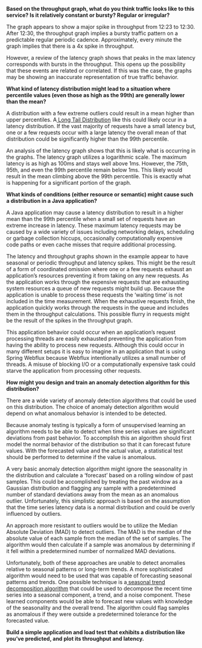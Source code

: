 **Based on the throughput graph, what do you think traffic looks like to this service? Is it relatively constant or bursty? Regular or irregular?**

The graph appears to show a major spike in throughput from 12:23 to 12:30. After 12:30, the throughput graph implies a bursty traffic pattern on a predictable regular periodic cadence. Approximately, every minute the graph implies that there is a 4x spike in throughput.

However, a review of the latency graph shows that peaks in the max latency corresponds with bursts in the throughput. This opens up the possibility that these events are related or correlated. If this was the case, the graphs may be showing an inaccurate representation of true traffic behavior.   

**What kind of latency distribution might lead to a situation where percentile values (even those as high as the 99th) are generally lower than the mean?**

A distribution with a few extreme outliers could result in a mean higher than upper percentiles. A[ Long Tail Distribution](https://en.wikipedia.org/wiki/Long_tail) like this could likely occur in a latency distribution. If the vast majority of requests have a small latency but, one or a few requests occur with a large latency the overall mean of that distribution could be significantly higher than the 99th percentile. 

An analysis of the latency graph shows that this is likely what is occurring in the graphs. The latency graph utilizes a logarithmic scale.  The maximum latency is as high as 100ms and stays well above 1ms. However, the 75th, 95th, and even the 99th percentile remain below 1ms. This likely would result in the mean climbing above the 99th percentile. This is exactly what is happening for a significant portion of the graph.

**What kinds of conditions (either resource or semantic) might cause such a distribution in a Java application?**

A Java application may cause a latency distribution to result in a higher mean than the 99th percentile when a small set of requests have an extreme increase in latency. These maximum latency requests may be caused by a wide variety of issues including networking delays, scheduling or garbage collection hiccups, occasionally computationally expensive code paths or even cache misses that require additional processing. 

The latency and throughput graphs shown in the example appear to have seasonal or periodic throughput and latency spikes. This might be the result of a form of coordinated omission where one or a few requests exhaust an application’s resources preventing it from taking on any new requests. As the application works through the expensive requests that are exhausting system resources a queue of new requests might build up. Because the application is unable to process these requests the ‘waiting time’ is not included in the time measurement. When the exhaustive requests finish, the application quickly works through the requests in the queue and includes them in the throughput calculations. This possible flurry in requests might be the result of the spikes in the throughput graph. 

This application behavior could occur when an application’s request processing threads are easily exhausted preventing the application from having the ability to process new requests. Although this could occur in many different setups it is easy to imagine in an application that is using Spring Webflux because Webflux intentionally utilizes a small number of threads. A misuse of blocking I/O or a computationally expensive task could starve the application from processing other requests. 

**How might you design and train an anomaly detection algorithm for this distribution?**

There are a wide variety of anomaly detection algorithms that could be used on this distribution. The choice of anomaly detection algorithm would depend on what anomalous behavior is intended to be detected. 

Because anomaly testing is typically a form of unsupervised learning an algorithm needs to be able to detect when time series values are significant deviations from past behavior. To accomplish this an algorithm should first model the normal behavior of the distribution so that it can forecast future values. With the forecasted value and the actual value, a statistical test should be performed to determine if the value is anomalous. 

A very basic anomaly detection algorithm might ignore the seasonality in the distribution and calculate a ‘forecast’ based on a rolling window of past samples. This could be accomplished by treating the past window as a Gaussian distribution and flagging any sample with a predetermined number of standard deviations away from the mean as an anomalous outlier. Unfortunately, this simplistic approach is based on the assumption that the time series latency data is a normal distribution and could be overly influenced by outliers. 

An approach more resistant to outliers would be to utilize the Median Absolute Deviation (MAD) to detect outliers. The MAD is the median of the absolute value of each sample from the median of the set of samples. The algorithm would then calculate if a sample was anomalous by determining if it fell within a predetermined number of normalized MAD deviations. 

Unfortunately, both of these approaches are unable to detect anomalies relative to seasonal patterns or long-term trends. A more sophisticated algorithm would need to be used that was capable of forecasting seasonal patterns and trends. One possible technique is a[ seasonal trend decomposition algorithm](https://en.wikipedia.org/wiki/Decomposition_of_time_series) that could be used to decompose the recent time series into a seasonal component, a trend, and a noise component. These learned components would be able to forecast new values with knowledge of the seasonality and the overall trend. The algorithm could flag samples as anomalous if they were outside a predetermined tolerance for the forecasted value.

**Build a simple application and load test that exhibits a distribution like you’ve predicted, and plot its throughput and latency.**
